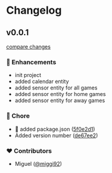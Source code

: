 # Changelog


## v0.0.1

[compare changes](https://github.com/miggi92/hass-handball.net/compare/v0.0.1-beta.9...v0.0.1)

### 🚀 Enhancements

- init project
- added calendar entity
- added sensor entity for all games
- added sensor entity for home games
- added sensor entity for away games

### 🏡 Chore

- 🔧  added package.json ([5f0e2d1](https://github.com/miggi92/hass-handball.net/commit/5f0e2d1))
- Added version number ([de67ee2](https://github.com/miggi92/hass-handball.net/commit/de67ee2))

### ❤️ Contributors

- Miguel ([@miggi92](https://github.com/miggi92))

